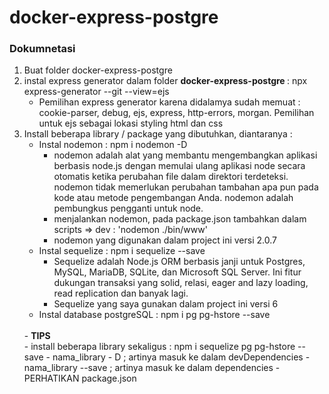 # docker-express-postgre

### Dokumnetasi
1. Buat folder docker-express-postgre
2. instal express generator dalam folder <strong> docker-express-postgre </strong> : npx express-generator --git --view=ejs
    - Pemilihan express generator karena didalamya sudah memuat :  cookie-parser, debug, ejs, express, http-errors, morgan. Pemilihan untuk ejs sebagai lokasi styling html dan css
3. Install beberapa library / package yang dibutuhkan, diantaranya :
    - Instal nodemon : npm i nodemon -D
        - nodemon adalah alat yang membantu mengembangkan aplikasi berbasis node.js dengan memulai ulang aplikasi node secara otomatis ketika perubahan file dalam direktori terdeteksi. nodemon tidak memerlukan perubahan tambahan apa pun pada kode atau metode pengembangan Anda. nodemon adalah pembungkus pengganti untuk node. 
        - menjalankan nodemon, pada package.json tambahkan dalam scripts => dev : 'nodemon ./bin/www'
        - nodemon yang digunakan dalam project ini versi 2.0.7
    - Instal sequelize : npm i sequelize --save
        - Sequelize adalah Node.js ORM berbasis janji untuk Postgres, MySQL, MariaDB, SQLite, dan Microsoft SQL Server. Ini fitur dukungan transaksi yang solid, relasi, eager and lazy loading, read replication dan banyak lagi.
        - Sequelize yang saya gunakan dalam project ini versi 6
    - Instal database postgreSQL : npm i pg pg-hstore --save
    </br>
    - <strong>TIPS</strong> </br>
    - install beberapa library sekaligus : npm i sequelize pg pg-hstore --save
    - nama_library - D ; artinya masuk ke dalam devDependencies
    - nama_library --save ; artinya masuk ke dalam dependencies
    - PERHATIKAN package.json


